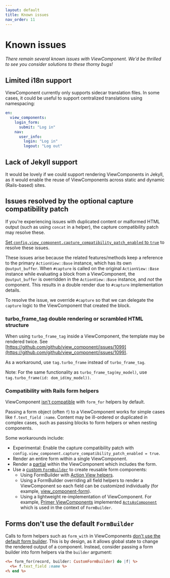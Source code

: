 ```yaml
---
layout: default
title: Known issues
nav_order: 11
---
```


# Known issues

_There remain several known issues with ViewComponent. We'd be thrilled to see you consider solutions to these thorny bugs!_

## Limited i18n support

ViewComponent currently only supports sidecar translation files. In some cases, it could be useful to support centralized translations using namespacing:

```yml
en:
  view_components:
    login_form:
      submit: "Log in"
    nav:
      user_info:
        login: "Log in"
        logout: "Log out"
```

## Lack of Jekyll support

It would be lovely if we could support rendering ViewComponents in Jekyll, as it would enable the reuse of ViewComponents across static and dynamic (Rails-based) sites.

## Issues resolved by the optional capture compatibility patch

If you're experiencing issues with duplicated content or malformed HTML output (such as using `concat` in a helper), the capture compatibility patch may resolve these.

[Set `config.view_component.capture_compatibility_patch_enabled` to `true`](https://viewcomponent.org/api.html#capture_compatibility_patch_enabled) to resolve these issues.

These issues arise because the related features/methods keep a reference to the
primary `ActionView::Base` instance, which has its own `@output_buffer`. When
`#capture` is called on the original `ActionView::Base` instance while
evaluating a block from a ViewComponent, the `@output_buffer` is overridden in
the `ActionView::Base` instance, and *not* the component. This results in a
double render due to `#capture` implementation details.

To resolve the issue, we override `#capture` so that we can delegate the
`capture` logic to the ViewComponent that created the block.

### turbo_frame_tag double rendering or scrambled HTML structure

When using `turbo_frame_tag` inside a ViewComponent, the template may be rendered twice. See [https://github.com/github/view_component/issues/1099](https://github.com/github/view_component/issues/1099).

As a workaround, use `tag.turbo_frame` instead of `turbo_frame_tag`.

Note: For the same functionality as `turbo_frame_tag(my_model)`, use `tag.turbo_frame(id: dom_id(my_model))`.

### Compatibility with Rails form helpers

ViewComponent [isn't compatible](https://github.com/viewcomponent/view_component/issues/241) with `form_for` helpers by default.

Passing a form object (often `f`) to a ViewComponent works for simple cases like `f.text_field :name`. Content may be ill-ordered or duplicated in complex cases, such as passing blocks to form helpers or when nesting components.

Some workarounds include:

- Experimental: Enable the capture compatibility patch with `config.view_component.capture_compatibility_patch_enabled = true`.
- Render an entire form within a single ViewComponent.
- Render a [partial](https://guides.rubyonrails.org/layouts_and_rendering.html#using-partials) within the ViewComponent which includes the form.
- Use a [custom `FormBuilder`](https://guides.rubyonrails.org/form_helpers.html#customizing-form-builders) to create reusable form components:
  - Using FormBuilder with [Action View helpers](https://api.rubyonrails.org/classes/ActionView/Helpers/FormBuilder.html).
  - Using a FormBuilder overriding all field helpers to render a ViewComponent so each field can be customized individually (for example, [view_component-form](https://github.com/pantographe/view_component-form)).
  - Using a lightweight re-implementation of ViewComponent. For example, [Primer ViewComponents](https://github.com/primer/view_components) implemented [`ActsAsComponent`](https://github.com/primer/view_components/blob/main/lib/primer/forms/acts_as_component.rb) which is used in the context of `FormBuilder`.

## Forms don't use the default `FormBuilder`

Calls to form helpers such as `form_with` in ViewComponents [don't use the default form builder](https://github.com/viewcomponent/view_component/pull/1090#issue-753331927). This is by design, as it allows global state to change the rendered output of a component. Instead, consider passing a form builder into form helpers via the `builder` argument:

```html.erb
<%= form_for(record, builder: CustomFormBuilder) do |f| %>
  <%= f.text_field :name %>
<% end %>
```
